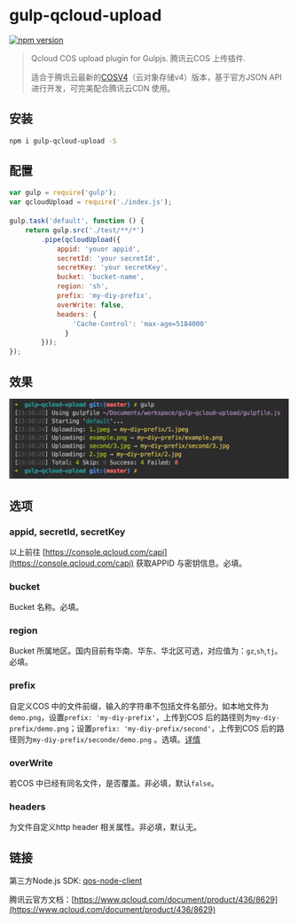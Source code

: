 # gulp-qcloud-upload

[![npm version](https://badge.fury.io/js/gulp-qcloud-upload.svg)](https://www.npmjs.com/package/gulp-qcloud-upload)

> Qcloud COS upload plugin for Gulpjs. 腾讯云COS 上传插件.
> 
> 适合于腾讯云最新的[COSV4](https://console.qcloud.com/cos4)（云对象存储v4）版本，基于官方JSON API进行开发，可完美配合腾讯云CDN 使用。

## 安装

```bash
npm i gulp-qcloud-upload -S
```

## 配置

```javascript
var gulp = require('gulp');
var qcloudUpload = require('./index.js');

gulp.task('default', function () {
    return gulp.src('./test/**/*')
        .pipe(qcloudUpload({
            appid: 'youor appid',
            secretId: 'your secretId',
            secretKey: 'your secretKey',
            bucket: 'bucket-name',
            region: 'sh',
            prefix: 'my-diy-prefix',
            overWrite: false,
            headers: {
				'Cache-Control': 'max-age=5184000'
			  }
        }));
});
```
## 效果

![效果](test/example.png)

## 选项

### appid, secretId, secretKey

以上前往 [https://console.qcloud.com/capi](https://console.qcloud.com/capi) 获取APPID 与密钥信息。必填。

### bucket

Bucket 名称。必填。

### region

Bucket 所属地区。国内目前有华南、华东、华北区可选，对应值为：`gz`,`sh`,`tj`。必填。

### prefix

自定义COS 中的文件前缀，输入的字符串不包括文件名部分。如本地文件为`demo.png`，设置`prefix: 'my-diy-prefix'`，上传到COS 后的路径则为`my-diy-prefix/demo.png`；设置`prefix: 'my-diy-prefix/second'`，上传到COS 后的路径则为`my-diy-prefix/seconde/demo.png` 。选填。[详情](https://www.qcloud.com/document/product/436/6237 )

### overWrite

若COS 中已经有同名文件，是否覆盖。非必填，默认`false`。

### headers

为文件自定义http header 相关属性。非必填，默认无。

## 链接

第三方Node.js SDK: [qos-node-client](https://github.com/Youmoo/qos-node-client)

腾讯云官方文档：[https://www.qcloud.com/document/product/436/8629](https://www.qcloud.com/document/product/436/8629)
